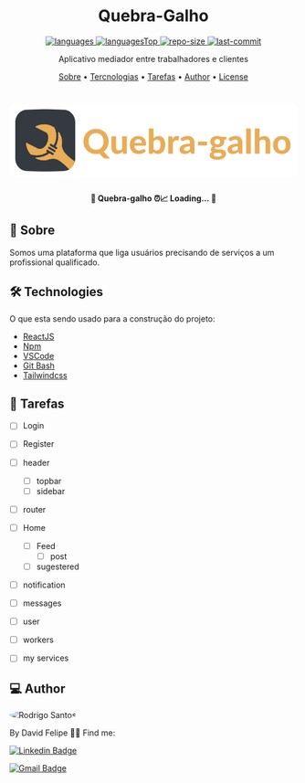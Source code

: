 

<h1 align="center">
    Quebra-Galho
</h1>

<div align="center">

  <a href="">
    <img src="https://img.shields.io/github/languages/count/DFelipe1/EventPlataform.svg?color=00B37E" alt="languages" >
  </a>

  <a href="">
    <img src="https://img.shields.io/github/languages/top/DFelipe1/EventPlataform.svg?color=00B37E" alt="languagesTop" >
  </a>

  <a href="">
    <img src="https://img.shields.io/github/repo-size/DFelipe1/EventPlataform.svg?color=00B37E" alt="repo-size" >
  </a>

  <a href="">
    <img src="https://img.shields.io/github/last-commit/DFelipe1/EventPlataform.svg?color=00B37E" alt="last-commit" >
  </a>

</div>

<p align="center"> Aplicativo mediador entre trabalhadores e clientes </p>

<p align="center">
 <a href="#about">Sobre</a> •
 <a href="#technologies">Tercnologias</a> •
 <a href="#tasks">Tarefas</a> •
 <a href="#author">Author</a> •
 <a href="#license">License</a>
</p>

<h1 align="center">
    <img width="600" style="border-radius: 10px" height="auto" alt="Home" title="capa do projeto" src="./src/assets/logos/imagotipo.png" />
</h1>

<h4 align="center">
	 📝 Quebra-galho ⏰📈 Loading...  📝
</h4>

<h2 id="about" > 🎯 Sobre </h2>

Somos uma plataforma que liga usuários precisando de serviços a um profissional qualificado.

<h2 id="technologies"> 🛠 Technologies </h2>

O que esta sendo usado para a construção do projeto:

- [ReactJS](https://reactjs.org)
- [Npm](https://www.npmjs.com)
- [VSCode](https://code.visualstudio.com)
- [Git Bash](https://gitforwindows.org/)
- [Tailwindcss](https://tailwindcss.com/)

<h2 id="tasks"> 📌 Tarefas </h2>

- [ ] Login
- [ ] Register
- [ ] header
  - [ ] topbar
  - [ ] sidebar  
- [ ] router
- [ ] Home
  - [ ] Feed
    - [ ] post
  - [ ] sugestered
- [ ] notification
- [ ] messages
- [ ] user
- [ ] workers
- [ ] my services





<h2 id="author"> 💻 Author </h2>

<img style="border-radius: 50%;" src="https://github.com/DFelipe1.png" width="100px;" alt="Rodrigo Santos"/>

By David Felipe 👋🏽 Find me:


[![Linkedin Badge](https://img.shields.io/badge/-DavidFelipe-blue?style=flat-square&logo=Linkedin&logoColor=white&link=https://www.linkedin.com/in/lipedev/)](https://www.linkedin.com/in/lipedev/)

[![Gmail Badge](https://img.shields.io/badge/-davidf.30.10@gmail.com-c14438?style=flat-square&logo=Gmail&logoColor=white&link=mailto:davidf.30.10@gmail.com)](mailto:davidf.30.10@gmail.com)


